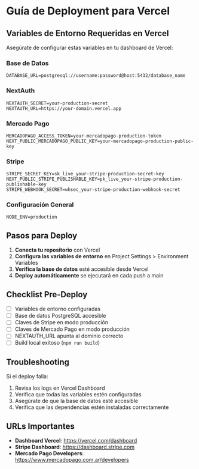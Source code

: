 # Guía de Deployment para Vercel

## Variables de Entorno Requeridas en Vercel

Asegúrate de configurar estas variables en tu dashboard de Vercel:

### Base de Datos
```
DATABASE_URL=postgresql://username:password@host:5432/database_name
```

### NextAuth
```
NEXTAUTH_SECRET=your-production-secret
NEXTAUTH_URL=https://your-domain.vercel.app
```

### Mercado Pago
```
MERCADOPAGO_ACCESS_TOKEN=your-mercadopago-production-token
NEXT_PUBLIC_MERCADOPAGO_PUBLIC_KEY=your-mercadopago-production-public-key
```

### Stripe
```
STRIPE_SECRET_KEY=sk_live_your-stripe-production-secret-key
NEXT_PUBLIC_STRIPE_PUBLISHABLE_KEY=pk_live_your-stripe-production-publishable-key
STRIPE_WEBHOOK_SECRET=whsec_your-stripe-production-webhook-secret
```

### Configuración General
```
NODE_ENV=production
```

## Pasos para Deploy

1. **Conecta tu repositorio** con Vercel
2. **Configura las variables de entorno** en Project Settings > Environment Variables
3. **Verifica la base de datos** esté accesible desde Vercel
4. **Deploy automáticamente** se ejecutará en cada push a main

## Checklist Pre-Deploy

- [ ] Variables de entorno configuradas
- [ ] Base de datos PostgreSQL accesible
- [ ] Claves de Stripe en modo producción
- [ ] Claves de Mercado Pago en modo producción
- [ ] NEXTAUTH_URL apunta al dominio correcto
- [ ] Build local exitoso (`npm run build`)

## Troubleshooting

Si el deploy falla:

1. Revisa los logs en Vercel Dashboard
2. Verifica que todas las variables estén configuradas
3. Asegúrate de que la base de datos esté accesible
4. Verifica que las dependencias estén instaladas correctamente

## URLs Importantes

- **Dashboard Vercel**: https://vercel.com/dashboard
- **Stripe Dashboard**: https://dashboard.stripe.com
- **Mercado Pago Developers**: https://www.mercadopago.com.ar/developers

